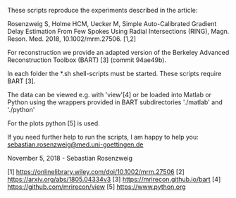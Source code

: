 These scripts reproduce the experiments described in the article:

Rosenzweig S, Holme HCM, Uecker M, Simple Auto-Calibrated Gradient Delay Estimation From Few Spokes Using Radial Intersections (RING), Magn. Reson. Med. 2018, 10.1002/mrm.27506. [1,2]

For reconstruction we provide an adapted version of the Berkeley Advanced Reconstruction Toolbox (BART) [3] (commit 94ae49b).

In each folder the *.sh shell-scripts must be started. These scripts require BART [3].

The data can be viewed e.g. with 'view'[4] or be loaded into Matlab or Python using the wrappers provided in BART subdirectories './matlab' and './python'

For the plots python [5] is used.

If you need further help to run the scripts, I am happy to help you: sebastian.rosenzweig@med.uni-goettingen.de

November 5, 2018 - Sebastian Rosenzweig

[1] https://onlinelibrary.wiley.com/doi/10.1002/mrm.27506
[2] https://arxiv.org/abs/1805.04334v3
[3] https://mrirecon.github.io/bart
[4] https://github.com/mrirecon/view
[5] https://www.python.org
